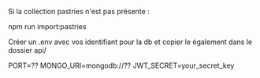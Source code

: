 Si la collection pastries n'est pas présente : 

npm run import:pastries


Créer un .env avec vos identifiant pour la db et copier le également dans le dossier api/

PORT=??
MONGO_URI=mongodb://??
JWT_SECRET=your_secret_key
